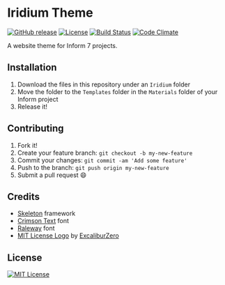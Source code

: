 # Iridium Theme

[![GitHub release](https://img.shields.io/github/release/Nereare/Iridium.svg)](https://github.com/Nereare/Iridium)
[![License](https://img.shields.io/github/license/Nereare/Iridium.svg)](https://github.com/Nereare/Iridium)
[![Build Status](https://travis-ci.org/Nereare/Iridium.svg?branch=master)](https://travis-ci.org/Nereare/Iridium)
[![Code Climate](https://codeclimate.com/github/Nereare/Iridium/badges/gpa.svg)](https://github.com/Nereare/Iridium)

A website theme for Inform 7 projects.

## Installation

1. Download the files in this repository under an `Iridium` folder
2. Move the folder to the `Templates` folder in the `Materials` folder of your Inform project
3. Release it!

## Contributing

1. Fork it!
2. Create your feature branch: `git checkout -b my-new-feature`
3. Commit your changes: `git commit -am 'Add some feature'`
4. Push to the branch: `git push origin my-new-feature`
5. Submit a pull request :smile:

## Credits

* [Skeleton](http://getskeleton.com/) framework
* [Crimson Text](https://fonts.google.com/specimen/Crimson+Text) font
* [Raleway](https://fonts.google.com/specimen/Raleway) font
* [MIT License Logo](http://excaliburzero.deviantart.com/art/MIT-License-Logo-595847140) by [ExcaliburZero](http://excaliburzero.deviantart.com/)

## License

[![MIT License](http://i.imgur.com/Ze3dFob.png "MIT License")](https://opensource.org/licenses/MIT)
